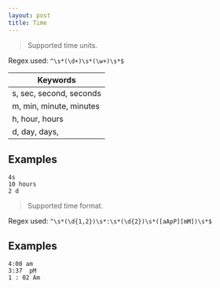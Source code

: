 ```yaml
---
layout: post
title: Time
---
```


> Supported time units.

Regex used: `^\s*(\d+)\s*(\w+)\s*$`

| Keywords  	| 
| ------------- |
| s, sec, second, seconds   |
| m, min, minute, minutes   |
| h, hour, hours  			|
| d, day, days,  			|

Examples
--------

	4s
	10 hours
	2 d

> Supported time format.

Regex used: `^\s*(\d{1,2})\s*:\s*(\d{2})\s*([aApP][mM])\s*$`

Examples
--------

	4:00 am
	3:37  pM
	1 : 02 Am
